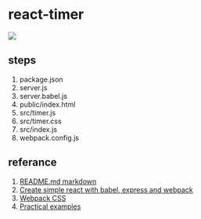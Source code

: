 # react-timer


![](https://cloud.githubusercontent.com/assets/1447121/17837587/1df595f8-67e1-11e6-9f23-4fa9ebdcb4d5.png)



## steps

1. package.json
2. server.js
3. server.babel.js
4. public/index.html
5. src/timer.js
6. src/timer.css
7. src/index.js
8. webpack.config.js

## referance

1. [README.md markdown](https://guides.github.com/features/mastering-markdown/)
2. [Create simple react with babel, express and webpack](https://medium.com/@viatsko/react-for-beginners-part-1-setting-up-repository-babel-express-web-server-webpack-a3a90cc05d1e#.ghk6ywb5e)
3. [Webpack CSS](https://css-tricks.com/css-modules-part-2-getting-started/)
4. [Practical examples](http://tutorialzine.com/2014/07/5-practical-examples-for-learning-facebooks-react-framework/)
